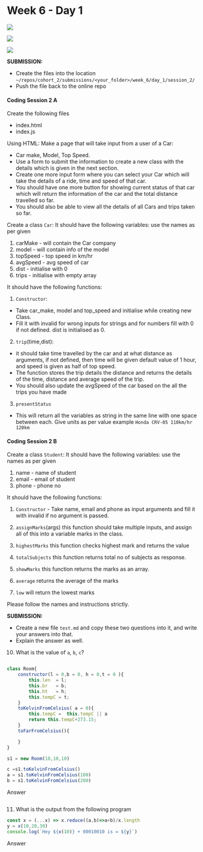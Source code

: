 # Week 6 - Day 1
![](https://img.shields.io/badge/MASAI-SPARTANS-red?logo=&style=for-the-badge)

![](https://img.shields.io/badge/WEEK6-DAY1-green)

![](https://img.shields.io/badge/CODING-SESSION2-red)

**SUBMISSION:**
- Create the files into the location `~/repos/cohort_2/submissions/<your_folder>/week_6/day_1/session_2/` 
- Push the file  back to the online repo


#### Coding Session 2 A

Create the following files
- index.html
- index.js

Using HTML:
Make a page that will take input from a user of a Car:
- Car make, Model, Top Speed.
- Use a form to submit the information to create a new class with the details which is given in the next section.
- Create one more input form where you can select your Car which will take the details of a ride, time and speed of that car.
- You should have one more button for showing current status of that car which will return the information of the car and the total distance travelled so far.
- You should also be able to view all the details of all Cars and trips taken so far.


Create a class `Car`:
It should have the following variables: use the names as per given
1. carMake - will contain the Car company
2. model - will contain info of the model
3. topSpeed - top speed in km/hr
4. avgSpeed - avg speed of car 
5. dist - initialise with 0
6. trips - initialise with empty array

It should have the following functions:
1. `Constructor`:
- Take car_make, model and top_speed and initialise while creating new Class. 
- Fill it with invalid for wrong inputs for strings and for numbers fill with 0 if not defined. dist is initialised as 0.

2. `trip`(time,dist):
- it should take time travelled by the car and at what distance as arguments, if not defined, then time will be given default value of 1 hour, and speed is given as half of top speed. 
- The function stores the trip details the distance and returns the details of the time, distance and average speed of the trip. 
- You should also update the avgSpeed of the car based on the all the trips you have made

3. `presentStatus` 
- This will return all the variables as string in the same line with one space between each. Give units as per value
    example `Honda CRV-05 110km/hr 120km`

   

#### Coding Session 2 B

Create a class `Student`:
It should have the following variables: use the names as per given
1. name - name of student
2. email - email of student
3. phone - phone no

It should have the following functions:
1. `Constructor` - Take name, email and phone as input arguments and fill it with invalid if no argument is passed. 

2. `assignMarks`(args) this function should take multiple inputs, and assign all of this into a variable marks in the class.

3. `highestMarks` this function checks highest mark and returns the value

4. `totalSubjects` this function returns total no of subjects as response.

5. `showMarks` this function returns the marks as an array.

6. `average` returns the average of the marks

6. `low` will return the lowest marks 

Please follow the names and instructions strictly. 


**SUBMISSION:**
- Create a new file `test.md` and copy these two questions into it, and write your answers into that. 
- Explain the answer as well.


10. What is the value of `a`, `b`, `c`?
```javascript

class Room{
    constructor(l = 0,b = 0, h = 0,t = 0 ){
        this.len  = l;
        this.br   = b;
        this.ht   = h;
        this.tempC = t;
    }
    toKelvinFromCelsius( a = 0){
        this.tempC =  this.tempC || a
        return this.tempC+273.15;
    }
    toFarFromCelsius(){

    }
}

s1 = new Room(10,10,10)

c =s1.toKelvinFromCelsius()
a = s1.toKelvinFromCelsius(100)
b = s1.toKelvinFromCelsius(200)

```
Answer

```

```
11. What is the output from the following program
```javascript
const x = (...x) => x.reduce((a,b)=>a+b)/x.length
y = x(10,20,30)
console.log(`Hey ${x(10)} + 00010010 is = ${y}`)
```
Answer

```

```
